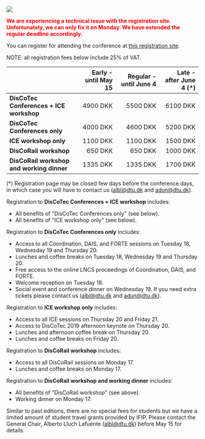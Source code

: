 [![](https://www.discotec.org/2019/discotec-banner.jpeg)](https://www.discotec.org/2019/)

<span style="color:red">**We are experiencing a technical issue with the registration site. Unfortunately, we can only fix it on Monday. We have extended the regular deadline accordingly.**</span>

You can register for attending the conference at [this registration site](https://www.conferencemanager.dk/discotec2019).

NOTE: all registration fees below include 25% of VAT. 

| | Early - until May 15 | Regular - until June 4 | Late - after June 4 (*) |
| - | -: | -: | -: | 
| **DisCoTec Conferences + ICE workshop** | 4900 DKK | 5500 DKK | 6100 DKK |
| **DisCoTec Conferences only** | 4000 DKK | 4600 DKK | 5200 DKK |
| **ICE workshop only** | 1100 DKK | 1100 DKK | 1500 DKK |
| **DisCoRail workshop** | 650 DKK | 650 DKK | 1000 DKK |
| **DisCoRail workshop and working dinner** | 1335 DKK | 1335 DKK | 1700 DKK |

(*) Registration page may be closed few days before the conference days, in which case you will have to contact us ([albl@dtu.dk](mailto:albl@dtu.dk) and [adun@dtu.dk](mailto:adun@dtu.dk)).

Registration to **DisCoTec Conferences + ICE workshop** includes:
* All benefits of "DisCoTec Conferences only" (see below).
* All benefits of "ICE workshop only" (see below).

Registration to **DisCoTec Conferences only** includes:
* Access to all Coordination, DAIS, and FORTE sessions on Tuesday 18, Wednesday 19 and Thursday 20.
* Lunches and coffee breaks on Tuesday 18, Wednesday 19 and Thursday 20. 
* Free access to the online LNCS proceedings of Coordination, DAIS, and FORTE.
* Welcome reception on Tuesday 18.
* Social event and conference dinner on Wednesday 19. If you need extra tickets please contact us ([albl@dtu.dk](mailto:albl@dtu.dk) and [adun@dtu.dk](mailto:adun@dtu.dk)).

Registration to **ICE workshop only** includes:
* Access to all ICE sessions on Thursday 20 and Friday 21.
* Access to DisCoTec 2019 afternoon keynote on Thursday 20.
* Lunches and afternoon coffee break on Thursday 20.
* Lunches and coffee breaks on Friday 20. 

Registration to **DisCoRail workshop** includes:
* Access to all DisCoRail sessions on Monday 17.
* Lunches and coffee breaks on Monday 17.

Registration to **DisCoRail workshop and working dinner** includes:
* All benefits of "DisCoRail workshop" (see above).
* Working dinner on Monday 17.

Similar to past editions, there are no special fees for students but we have a limited amount of student travel grants provided by IFIP. Please contact the General Chair, Alberto Lluch Lafuente ([albl@dtu.dk](mailto:albl@dtu.dk)) before May 15 for details.
